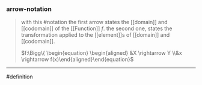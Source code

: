 ### arrow-notation
>with this #notation the first arrow states the [[domain]] and [[codomain]] of the [[Function]] $f$. the second one, states the transformation applied to the [[element]]s of [[domain]] and
> [[codomain]].
> 
>$f:\Bigg\{ \begin{equation} \begin{aligned} &X \rightarrow Y \\&x \rightarrow f(x)\end{aligned}\end{equation}$ 

***
#definition 
